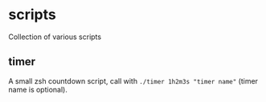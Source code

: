 scripts
=======

Collection of various scripts

timer
----
A small zsh countdown script, call with `./timer 1h2m3s "timer name"` (timer name is optional).

